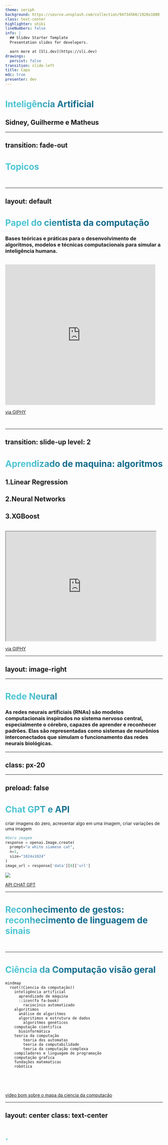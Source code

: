 ```yaml
---
theme: seriph
background: https://source.unsplash.com/collection/94734566/1920x1080
class: text-center
highlighter: shiki
lineNumbers: false
info: |
  ## Slidev Starter Template
  Presentation slides for developers.

  aarn more at [Sli.dev](https://sli.dev)
drawings:
  persist: false
transition: slide-left
title: Capa
mdc: true
presenter: dev
---
```


# Inteligência Artificial

<h2> Sidney, Guilherme e Matheus </h2>
<div class="pt-12">
  <span @click="$slidev.nav.next" class="px-2 py-1 rounded cursor-pointer" hover="bg-white bg-opacity-10">
     <carbon:arrow-right class="inline"/>
  </span>
</div>


  
  




<!--
The last comment block of each slide will be treated as slide notes. It will be visible and editable in Presenter Mode along with the slide. [Read more in the docs](https://sli.dev/guide/syntax.html#notes)
-->




---
transition: fade-out
---

# Topicos


<Toc maxDepth="1"></Toc>

<br>


<!--
You can have `style` tag in markdown to override the style for the current page.
Learn more: https://sli.dev/guide/syntax#embedded-styles
-->

<style>
h1 {
  background-color: #2B90B6;
  background-image: linear-gradient(45deg, #4EC5D4 10%, #146b8c 20%);
  background-size: 200%;
  -webkit-background-clip: text;
  -moz-background-clip: text;
  -webkit-text-fill-color: transparent;
  -moz-text-fill-color: transparent;
}
</style>

<!--
Here is another comment.
-->

---
layout: default
---

# Papel do cientista da computação 

<h3>Bases teóricas e práticas para o desenvolvimento de algoritmos, modelos e técnicas computacionais para simular a inteligência humana.</h3>
<br>
<iframe src="https://giphy.com/embed/l0NwPdduX7IL1rS1i" width="480" height="449" frameBorder="0" class="giphy-embed" allowFullScreen></iframe><p><a href="https://giphy.com/gifs/c64-varundo-l0NwPdduX7IL1rS1i">via GIPHY</a></p>

<br>


---
transition: slide-up
level: 2
---

# Aprendizado de maquina: algoritmos

<h2>1.Linear Regression</h2>
<h2>2.Neural Networks</h2>
<h2>3.XGBoost</h2>
<br>
<iframe src="https://giphy.com/embed/YknAouVrcbkiDvWUOR" align="center" width="480" height="350" frameBorder="3" class="giphy-embed" allowFullScreen></iframe><p><a href="https://giphy.com/gifs/kitp-YknAouVrcbkiDvWUOR">via GIPHY</a></p>


---
layout: image-right
---




---

# Rede Neural

<div grid="~ cols-2 gap-4">
<div>

<h3> As redes neurais artificiais (RNAs) são modelos computacionais inspirados no sistema nervoso central, especialmente o cérebro, capazes de aprender e reconhecer padrões.
 Elas são representadas como sistemas de neurônios interconectados que simulam o funcionamento das redes neurais biológicas.
</h3>
  
</div>
<div>



<Tweet id="925014446241734656" scale="0.65" />

</div>
</div>

<!--
Presenter note with **bold**, *italic*, and ~~striked~~ text.

Also, HTML elements are valid:
<div class="flex w-full">
  <span style="flex-grow: 1;">Left content</span>
  <span>Right content</span>
</div>
-->

---
class: px-20
---




---
preload: false
---

# Chat GPT e API

criar imagens do zero, acresentar algo em uma imagem, criar variações de uma imagem

```py
#Gera imagem
response = openai.Image.create(
  prompt="a white siamese cat",
  n=1,
  size="1024x1024"
)
image_url = response['data'][0]['url']

```

<div class="w-60 relative mt-6">
  <div class="relative w-40 h-40">
    <img
      v-motion
      :initial="{ x: 800, y: -100, scale: 1.5, rotate: -50 }"
      :enter="final"
      class="absolute top-0 left-0 right-0 bottom-0"
      src="https://cdn.openai.com/API/images/guides/image_generation_simple.webp"
    />
 
    
  </div>
</div>

<!-- vue script setup scripts can be directly used in markdown, and will only affects current page -->
<script setup lang="ts">
const final = {
  x: 0,
  y: 0,
  rotate: 0,
  scale: 1,
  transition: {
    type: 'spring',
    damping: 10,
    stiffness: 20,
    mass: 2
  }
}
</script>

<div
  v-motion
  :initial="{ x:35, y: 40, opacity: 0}"
  :enter="{ y: 0, opacity: 1, transition: { delay: 3500 } }">

[API CHAT GPT](https://platform.openai.com/docs/guides/images/introduction)

</div>

---

# Reconhecimento de gestos: reconhecimento de linguagem de sinais 

<br>
<Tweet id="1497557100389617670" scale="0.60"/>

---

# Ciência da Computação visão geral


<div class="grid grid-cols-4 gap-5 pt-4 -mb-6">

```mermaid {scale: 0.5}
mindmap
  root((Ciencia da computação))
    inteligência artificial
      aprendizado de máquina
      ::icon(fa fa-book)
        raciocínio automatizado
    algoritimos
      análise de algoritmos
      algoritimos e estrutura de dados
        algoritmos genéticos
    computação cientifica
      bioinformática
    teoria da computação
    	teoria dos automatas
    	teoria da computabilidade
    	teoria da computação complexa
    compiladores e linguagem de programação
    computação grafica
    fundações matematicas
    robótica	 
      
```



</div>

<br>
<br>

[video bom sobre o mapa da ciencia da computação](https://www.youtube.com/watch?v=SzJ46YA_RaA)



---
layout: center
class: text-center
---

# .
